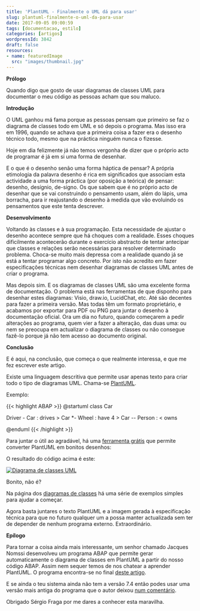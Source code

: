 ```yaml
---
title: 'PlantUML - Finalmente o UML dá para usar'
slug: plantuml-finalmente-o-uml-da-para-usar
date: 2017-09-05 09:00:59
tags: [documentacao, estilo]
categories: [artigos]
wordpressId: 3842
draft: false
resources:
- name: featuredImage
  src: "images/thumbnail.jpg"
---
```

**Prólogo**

Quando digo que gosto de usar diagramas de classes UML para documentar o meu código as pessoas acham que sou maluco.

**Introdução**

O UML ganhou má fama porque as pessoas pensam que primeiro se faz o diagrama de classes todo em UML e só depois o programa. Mas isso era em 1996, quando se achava que a primeira coisa a fazer era o desenho técnico todo, mesmo que na práctica ninguém nunca o fizesse.

Hoje em dia felizmente já não temos vergonha de dizer que o próprio acto de programar é já em si uma forma de desenhar.

<!--more-->

E o que é o desenho senão uma forma háptica de pensar? A própria etimologia da palavra desenho é rica em significados que associam esta actividade a uma forma práctica (por oposição a teórica) de pensar: desenho, desígnio, de-signo. Os que sabem que é no próprio acto de desenhar que se vai construindo o pensamento usam, além do lápis, uma borracha, para ir reajustando o desenho à medida que vão evoluindo os pensamentos que este tenta descrever.

**Desenvolvimento**

Voltando às classes e à sua programação. Esta necessidade de ajustar o desenho acontece sempre que há choques com a realidade. Esses choques dificilmente acontecerão durante o exercício abstracto de tentar antecipar que classes e relações serão necessárias para resolver determinado problema. Choca-se muito mais depressa com a realidade quando já se está a tentar programar algo concreto. Por isto não acredito em fazer especificações técnicas nem desenhar diagramas de classes UML antes de criar o programa.

Mas depois sim. E os diagramas de classes UML são uma excelente forma de documentação. O problema está nas ferramentas de que disponho para desenhar estes diagramas: Visio, draw.io, LucidChat, etc. Até são decentes para fazer a primeira versão. Mas todas têm um formato proprietário, e acabamos por exportar para PDF ou PNG para juntar o desenho à documentação oficial. Ora um dia no futuro, quando começarem a pedir alterações ao programa, quem vier a fazer a alteração, das duas uma: ou nem se preocupa em actualizar o diagrama de classes ou não consegue fazê-lo porque já não tem acesso ao documento original.

**Conclusão**

E é aqui, na conclusão, que começa o que realmente interessa, e que me fez escrever este artigo.

Existe uma linguagem descritiva que permite usar apenas texto para criar todo o tipo de diagramas UML. Chama-se [PlantUML][1].

Exemplo:

{{< highlight ABAP >}}
@startuml
class Car

Driver - Car : drives >
Car *- Wheel : have 4 >
Car -- Person : < owns

@enduml
{{< /highlight >}}

Para juntar o útil ao agradável, há uma [ferramenta grátis][2] que permite converter PlantUML em bonitos desenhos:

O resultado do código acima é este:

[![Diagrama de classes UML][3]][3]

Bonito, não é?

Na página dos [diagramas de classes][4] há uma série de exemplos simples para ajudar a começar.

Agora basta juntares o texto PlantUML e a imagem gerada à especificação técnica para que no futuro qualquer um a possa manter actualizada sem ter de depender de nenhum programa externo. Extraordinário.

**Epílogo**

Para tornar a coisa ainda mais interessante, um senhor chamado Jacques Nomssi desenvolveu um programa ABAP que permite gerar automaticamente o diagrama de classes em PlantUML a partir do nosso código ABAP. Assim nem sequer temos de nos chatear a aprender PlantUML. O programa encontra-se no final [deste artigo][5].

E se ainda o teu sistema ainda não tem a versão 7.4 então podes usar uma versão mais antiga do programa que o autor deixou [num comentário][6].

Obrigado Sérgio Fraga por me dares a conhecer esta maravilha.

   [1]: http://plantuml.com
   [2]: http://www.plantuml.com/plantuml
   [3]: images/plantuml_class_diagram.png
   [4]: http://plantuml.com/class-diagram
   [5]: https://blogs.sap.com/2017/04/27/plantuml-diagrams/
   [6]: https://blogs.sap.com/2017/04/27/plantuml-diagrams/#comment-381746
